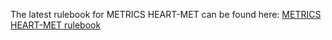 The latest rulebook for METRICS HEART-MET can be found here: [METRICS HEART-MET rulebook](METRICS_HEART-MET_Rulebook_v2.pdf)
